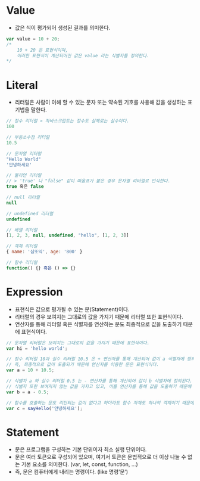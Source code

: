 # Value

- 값은 식이 평가되어 생성된 결과를 의미한다.

```jsx
var value = 10 + 20;
/*
	10 + 20 은 표현식이며, 
	이러한 표현식이 계산되어진 값은 value 라는 식별자를 정의한다.
*/
```

# Literal

- 리터럴은 사람이 이해 할 수 있는 문자 또는 약속된 기호를 사용해 값을 생성하는 표기법을 말한다.

```jsx
// 정수 리터럴 > 자바스크립트는 정수도 실제로는 실수이다.
100

// 부동소수점 리터럴
10.5

// 문자열 리터럴
"Hello World"
'안녕하세요'

// 불리언 리터럴 
// > 'true' 나 "false" 같이 따옴표가 붙은 경우 문자열 리터럴로 인식한다.
true 혹은 false

// null 리터럴
null

// undefined 리터럴
undefined

// 배열 리터럴
[1, 2, 3, null, undefined, "hello", [1, 2, 3]]

// 객체 리터럴
{ name: '심또익', age: '800' }

// 함수 리터럴
function() {} 혹은 () => {}
```

# Expression

- 표현식은 값으로 평가될 수 있는 문(Statement)이다.
- 리터럴의 경우 보여지는 그대로의 값을 가지기 때문에 리터럴 또한 표현식이다.
- 연산자를 통해 리터럴 혹은 식별자를 연산하는 문도 최종적으로 값을 도출하기 때문에 표현식이다.

```jsx
// 문자열 리터럴은 보여지는 그대로의 값을 가지기 때문에 표현식이다.
var hi = 'hello world';

// 정수 리터럴 10과 실수 리터럴 10.5 은 + 연산자를 통해 계산되어 값이 a 식별자에 정의된다.
// 즉, 최종적으로 값이 도출되기 때문에 연산자를 이용한 문은 표현식이다.
var a = 10 + 10.5;

// 식별자 a 와 실수 리터럴 0.5 는 - 연산자를 통해 계산되어 값이 b 식별자에 정의된다.
// 식별자 또한 보여지지 않는 값을 가지고 있고, 이를 연산자를 통해 값을 도출하기 때문에 이러한 문은 표현식이다.
var b = a - 0.5; 

// 함수를 호출하는 문도 리턴되는 값이 없다고 하더라도 함수 자체도 하나의 객체이기 때문에 표현식이다.
var c = sayHello('안녕하세요');
```

# Statement

- 문은 프로그램을 구성하는 기본 단위이자 최소 실행 단위이다.
- 문은 여러 토큰으로 구성되어 있으며, 여기서 토큰은 문법적으로 더 이상 나눌 수 없는 기본 요소를 의미한다. (var, let, const, function, ...)
- 즉, 문은 컴퓨터에게 내리는 명령이다. (like 명령’문’)